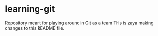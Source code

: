 # learning-git
Repository meant for playing around in Git as a team
This is zaya making changes to this README file.
